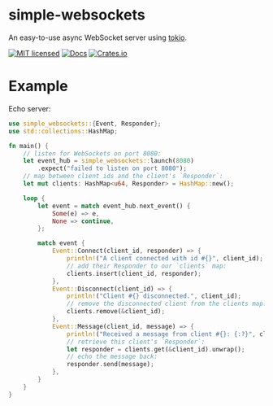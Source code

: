# simple-websockets

An easy-to-use async WebSocket server using [tokio](https://tokio.rs).

[![MIT licensed](https://img.shields.io/badge/license-MIT-blue.svg)](./LICENSE)
[![Docs](https://docs.rs/simple-websockets/badge.svg)](https://docs.rs/simple-websockets)
[![Crates.io](https://img.shields.io/crates/v/simple-websockets.svg)](https://crates.io/crates/simple-websockets)

# Example

Echo server:

```rust
use simple_websockets::{Event, Responder};
use std::collections::HashMap;

fn main() {
    // listen for WebSockets on port 8080:
    let event_hub = simple_websockets::launch(8080)
        .expect("failed to listen on port 8080");
    // map between client ids and the client's `Responder`:
    let mut clients: HashMap<u64, Responder> = HashMap::new();

    loop {
        let event = match event_hub.next_event() {
            Some(e) => e,
            None => continue,
        };

        match event {
            Event::Connect(client_id, responder) => {
                println!("A client connected with id #{}", client_id);
                // add their Responder to our `clients` map:
                clients.insert(client_id, responder);
            },
            Event::Disconnect(client_id) => {
                println!("Client #{} disconnected.", client_id);
                // remove the disconnected client from the clients map:
                clients.remove(&client_id);
            },
            Event::Message(client_id, message) => {
                println!("Received a message from client #{}: {:?}", client_id, message);
                // retrieve this client's `Responder`:
                let responder = clients.get(&client_id).unwrap();
                // echo the message back:
                responder.send(message);
            },
        }
    }
}
```
